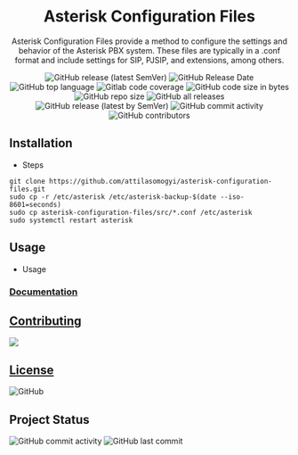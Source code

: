 <h1 align="center">
   Asterisk Configuration Files
</h1>

<p align="center">
Asterisk Configuration Files provide a method to configure the settings and behavior of the Asterisk PBX system. These files are typically in a .conf format and include settings for SIP, PJSIP, and extensions, among others.
</p>

<p align="center">
  <img
    src="https://img.shields.io/github/v/release/attilasomogyi/asterisk-configuration-files"
    alt="GitHub release (latest SemVer)"
  />
  <img
    src="https://img.shields.io/github/release-date/attilasomogyi/asterisk-configuration-files"
    alt="GitHub Release Date"
  />
  <img
    src="https://img.shields.io/github/languages/top/attilasomogyi/asterisk-configuration-files"
    alt="GitHub top language"
  />
  <img
    src="https://img.shields.io/gitlab/coverage/attilasomogyi/asterisk-configuration-files/main"
    alt="Gitlab code coverage"
  />
  <img
    src="https://img.shields.io/github/languages/code-size/attilasomogyi/asterisk-configuration-files"
    alt="GitHub code size in bytes"
  />
  <img
    src="https://img.shields.io/github/repo-size/attilasomogyi/asterisk-configuration-files"
    alt="GitHub repo size"
  />
  <img
    src="https://img.shields.io/github/downloads/attilasomogyi/asterisk-configuration-files/total"
    alt="GitHub all releases"
  />
  <img
    src="https://img.shields.io/github/downloads/attilasomogyi/asterisk-configuration-files/latest/total"
    alt="GitHub release (latest by SemVer)"
  />
  <img
    src="https://img.shields.io/github/commit-activity/y/attilasomogyi/asterisk-configuration-files"
    alt="GitHub commit activity"
  />
  <img
    src="https://img.shields.io/github/contributors/attilasomogyi/asterisk-configuration-files"
    alt="GitHub contributors"
  />
</p>

## Installation

- Steps

```shell
git clone https://github.com/attilasomogyi/asterisk-configuration-files.git
sudo cp -r /etc/asterisk /etc/asterisk-backup-$(date --iso-8601=seconds)
sudo cp asterisk-configuration-files/src/*.conf /etc/asterisk
sudo systemctl restart asterisk
```

## Usage

- Usage

### [Documentation](https://attilasomogyi.github.io/asterisk-configuration-files)

## [Contributing](https://github.com/attilasomogyi/asterisk-configuration-files/blob/main/CONTRIBUTING.md)

<a href="https://github.com/attilasomogyi/asterisk-configuration-files/graphs/contributors">
  <img src="https://contrib.rocks/image?repo=attilasomogyi/asterisk-configuration-files" />
</a>

## [License](https://github.com/attilasomogyi/asterisk-configuration-files/blob/main/LICENSE)

<p>
  <img
    src="https://img.shields.io/github/license/attilasomogyi/asterisk-configuration-files"
    alt="GitHub"
  />
<p/>

## Project Status

<p>
  <img
    src="https://img.shields.io/github/commit-activity/y/attilasomogyi/asterisk-configuration-files"
    alt="GitHub commit activity"
  />
  <img
      src="https://img.shields.io/github/last-commit/attilasomogyi/asterisk-configuration-files"
      alt="GitHub last commit"
  />
</p>
